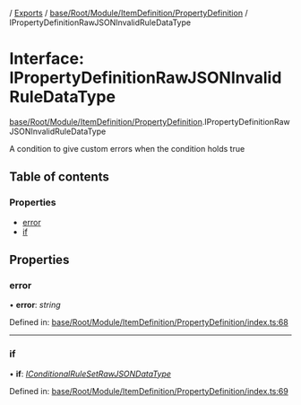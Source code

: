 [](../README.md) / [Exports](../modules.md) / [base/Root/Module/ItemDefinition/PropertyDefinition](../modules/base_root_module_itemdefinition_propertydefinition.md) / IPropertyDefinitionRawJSONInvalidRuleDataType

# Interface: IPropertyDefinitionRawJSONInvalidRuleDataType

[base/Root/Module/ItemDefinition/PropertyDefinition](../modules/base_root_module_itemdefinition_propertydefinition.md).IPropertyDefinitionRawJSONInvalidRuleDataType

A condition to give custom errors when the condition holds true

## Table of contents

### Properties

- [error](base_root_module_itemdefinition_propertydefinition.ipropertydefinitionrawjsoninvalidruledatatype.md#error)
- [if](base_root_module_itemdefinition_propertydefinition.ipropertydefinitionrawjsoninvalidruledatatype.md#if)

## Properties

### error

• **error**: *string*

Defined in: [base/Root/Module/ItemDefinition/PropertyDefinition/index.ts:68](https://github.com/onzag/itemize/blob/28218320/base/Root/Module/ItemDefinition/PropertyDefinition/index.ts#L68)

___

### if

• **if**: [*IConditionalRuleSetRawJSONDataType*](../modules/base_root_module_itemdefinition_conditionalruleset.md#iconditionalrulesetrawjsondatatype)

Defined in: [base/Root/Module/ItemDefinition/PropertyDefinition/index.ts:69](https://github.com/onzag/itemize/blob/28218320/base/Root/Module/ItemDefinition/PropertyDefinition/index.ts#L69)
